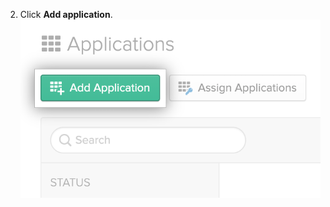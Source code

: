 2. Click **Add application**. !["Add application" button in the Okta Dashboard's Applications tab](/assets/images/help/saml/okta-add-application.png)
